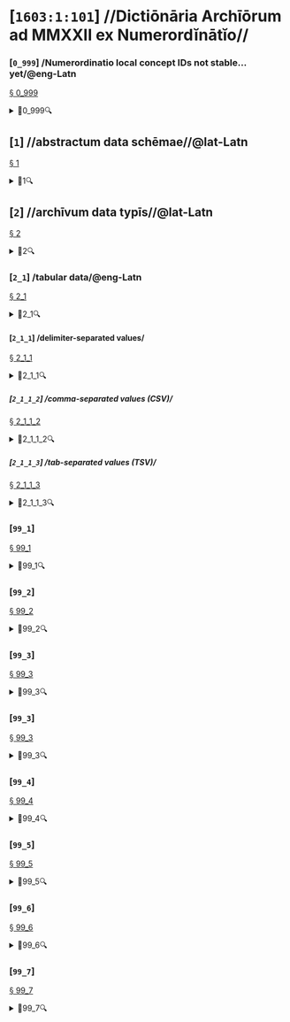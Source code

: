 # [`1603:1:101`] //Dictiōnāria Archīōrum ad MMXXII ex Numerordĭnātĭo//


<!--{'#item+conceptum+numerordinatio': '1603:1:1:1:101', '#item+conceptum+codicem': '1_101', '#status+conceptum': '50', '#status+conceptum+codicem': '50', '#item+rem+i_qcc+is_zxxx+ix_n1603': '1603:1:101', '#item+rem+i_qcc+is_zxxx+ix_regex': '', '#item+rem+i_qcc+is_zxxx+ix_wikiq': '', '#item+rem+i_mul+is_zyyy': '//Dictiōnāria Archīōrum ad MMXXII ex Numerordĭnātĭo//', '#item+rem+i_mul+is_zyyy+ix_trivium': '', '#item+rem+i_mul+is_zyyy+ix_trivium+ix_iri': '', '#item+rem+i_lat+is_latn': '//Dictiōnāria Archīōrum ad MMXXII ex Numerordĭnātĭo//', '#item+rem+i_arb+is_arab': '', '#item+rem+i_rus+is_cyrl': '', '#item+rem+i_ben+is_beng': ''}-->
### [`0_999`] /Numerordinatio local concept IDs not stable... yet/@eng-Latn

<a id='0_999' href='#0_999'>§ 0_999</a>


<details><summary>🔎0_999🔍</summary><dl><dt>#item+conceptum+numerordinatio</dt><dd>1603:1:101:0:999</dd><dt>#item+conceptum+codicem</dt><dd>0_999</dd><dt>#item+rem+i_mul+is_zyyy</dt><dd>/Numerordinatio local concept IDs not stable... yet/@eng-Latn</dd></dl></details>


## [`1`] //abstractum data schēmae//@lat-Latn

<a id='1' href='#1'>§ 1</a>


<details><summary>🔎1🔍</summary><dl><dt>#item+conceptum+numerordinatio</dt><dd>1603:1:101:1</dd><dt>#item+conceptum+codicem</dt><dd>1</dd><dt>#item+rem+i_mul+is_zyyy</dt><dd>//abstractum data schēmae//@lat-Latn</dd></dl></details>


## [`2`] //archīvum data typīs//@lat-Latn

<a id='2' href='#2'>§ 2</a>


<details><summary>🔎2🔍</summary><dl><dt>#item+conceptum+numerordinatio</dt><dd>1603:1:101:2</dd><dt>#item+conceptum+codicem</dt><dd>2</dd><dt>#item+rem+i_mul+is_zyyy</dt><dd>//archīvum data typīs//@lat-Latn</dd></dl></details>


### [`2_1`] /tabular data/@eng-Latn

<a id='2_1' href='#2_1'>§ 2_1</a>


<details><summary>🔎2_1🔍</summary><dl><dt>#item+conceptum+numerordinatio</dt><dd>1603:1:101:2:1</dd><dt>#item+conceptum+codicem</dt><dd>2_1</dd><dt>#item+rem+i_mul+is_zyyy</dt><dd>/tabular data/@eng-Latn</dd><dt>#item+rem+i_qcc+is_zxxx+ix_wikiq</dt><dd>Q496946</dd></dl></details>


#### [`2_1_1`] /delimiter-separated values/

<a id='2_1_1' href='#2_1_1'>§ 2_1_1</a>


<details><summary>🔎2_1_1🔍</summary><dl><dt>#item+conceptum+numerordinatio</dt><dd>1603:1:101:2:1:1</dd><dt>#item+conceptum+codicem</dt><dd>2_1_1</dd><dt>#item+rem+i_mul+is_zyyy</dt><dd>/delimiter-separated values/</dd><dt>#item+rem+i_qcc+is_zxxx+ix_wikiq</dt><dd>Q3021669</dd></dl></details>


##### [`2_1_1_2`] /comma-separated values (CSV)/

<a id='2_1_1_2' href='#2_1_1_2'>§ 2_1_1_2</a>


<details><summary>🔎2_1_1_2🔍</summary><dl><dt>#item+conceptum+numerordinatio</dt><dd>1603:1:101:2:1:1:2</dd><dt>#item+conceptum+codicem</dt><dd>2_1_1_2</dd><dt>#item+rem+i_qcc+is_zxxx+ix_uid</dt><dd>csv</dd><dt>#item+rem+i_mul+is_zyyy</dt><dd>/comma-separated values (CSV)/</dd><dt>#item+rem+i_qcc+is_zxxx+ix_wikiq</dt><dd>Q935809</dd></dl></details>


##### [`2_1_1_3`] /tab-separated values (TSV)/

<a id='2_1_1_3' href='#2_1_1_3'>§ 2_1_1_3</a>


<details><summary>🔎2_1_1_3🔍</summary><dl><dt>#item+conceptum+numerordinatio</dt><dd>1603:1:101:2:1:1:3</dd><dt>#item+conceptum+codicem</dt><dd>2_1_1_3</dd><dt>#item+rem+i_qcc+is_zxxx+ix_uid</dt><dd>tsv</dd><dt>#item+rem+i_mul+is_zyyy</dt><dd>/tab-separated values (TSV)/</dd><dt>#item+rem+i_qcc+is_zxxx+ix_wikiq</dt><dd>Q3513566</dd></dl></details>


### [`99_1`] 

<a id='99_1' href='#99_1'>§ 99_1</a>


<details><summary>🔎99_1🔍</summary><dl><dt>#item+conceptum+numerordinatio</dt><dd>1603:1:101:99:1</dd><dt>#item+conceptum+codicem</dt><dd>99_1</dd><dt>#item+rem+i_qcc+is_zxxx+ix_uid</dt><dd>json</dd></dl></details>


### [`99_2`] 

<a id='99_2' href='#99_2'>§ 99_2</a>


<details><summary>🔎99_2🔍</summary><dl><dt>#item+conceptum+numerordinatio</dt><dd>1603:1:101:99:2</dd><dt>#item+conceptum+codicem</dt><dd>99_2</dd><dt>#item+rem+i_qcc+is_zxxx+ix_uid</dt><dd>xml</dd></dl></details>


### [`99_3`] 

<a id='99_3' href='#99_3'>§ 99_3</a>


<details><summary>🔎99_3🔍</summary><dl><dt>#item+conceptum+numerordinatio</dt><dd>1603:1:101:99:3</dd><dt>#item+conceptum+codicem</dt><dd>99_3</dd><dt>#item+rem+i_qcc+is_zxxx+ix_uid</dt><dd>xliff</dd></dl></details>


### [`99_3`] 

<a id='99_3' href='#99_3'>§ 99_3</a>


<details><summary>🔎99_3🔍</summary><dl><dt>#item+conceptum+numerordinatio</dt><dd>1603:1:101:99:3</dd><dt>#item+conceptum+codicem</dt><dd>99_3</dd><dt>#item+rem+i_qcc+is_zxxx+ix_uid</dt><dd>tbx</dd></dl></details>


### [`99_4`] 

<a id='99_4' href='#99_4'>§ 99_4</a>


<details><summary>🔎99_4🔍</summary><dl><dt>#item+conceptum+numerordinatio</dt><dd>1603:1:101:99:4</dd><dt>#item+conceptum+codicem</dt><dd>99_4</dd><dt>#item+rem+i_qcc+is_zxxx+ix_uid</dt><dd>(HXL)</dd><dt>#item+rem+i_qcc+is_zxxx+ix_wikiq</dt><dd>https://hxlstandard.org/</dd></dl></details>


### [`99_5`] 

<a id='99_5' href='#99_5'>§ 99_5</a>


<details><summary>🔎99_5🔍</summary><dl><dt>#item+conceptum+numerordinatio</dt><dd>1603:1:101:99:5</dd><dt>#item+conceptum+codicem</dt><dd>99_5</dd><dt>#item+rem+i_qcc+is_zxxx+ix_uid</dt><dd>(HXLTM)</dd><dt>#item+rem+i_qcc+is_zxxx+ix_wikiq</dt><dd>https://hxltm.etica.ai/</dd></dl></details>


### [`99_6`] 

<a id='99_6' href='#99_6'>§ 99_6</a>


<details><summary>🔎99_6🔍</summary><dl><dt>#item+conceptum+numerordinatio</dt><dd>1603:1:101:99:6</dd><dt>#item+conceptum+codicem</dt><dd>99_6</dd><dt>#item+rem+i_qcc+is_zxxx+ix_uid</dt><dd>(numerordinatio)</dd><dt>#item+rem+i_qcc+is_zxxx+ix_wikiq</dt><dd>https://numerordinatio.etica.ai/</dd></dl></details>


### [`99_7`] 

<a id='99_7' href='#99_7'>§ 99_7</a>


<details><summary>🔎99_7🔍</summary><dl><dt>#item+conceptum+numerordinatio</dt><dd>1603:1:101:99:7</dd><dt>#item+conceptum+codicem</dt><dd>99_7</dd><dt>#item+rem+i_qcc+is_zxxx+ix_uid</dt><dd>no1.tm.hxl.csv</dd><dt>#item+rem+i_qcc+is_zxxx+ix_wikiq</dt><dd>https://github.com/search?q=repo%3AEticaAI%2Fn-data+extension%3Acsv+filename%3Ano1.tm.hxl.csv&type=Code&ref=advsearch&l=&l=</dd></dl></details>


